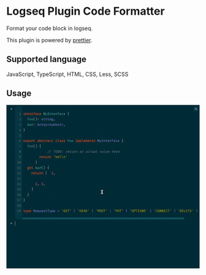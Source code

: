 # Logseq Plugin Code Formatter

Format your code block in logseq.

This plugin is powered by [prettier](https://github.com/prettier/prettier).

## Supported language

JavaScript, TypeScript, HTML, CSS, Less, SCSS

## Usage

![usage](./assets/usage.gif)
